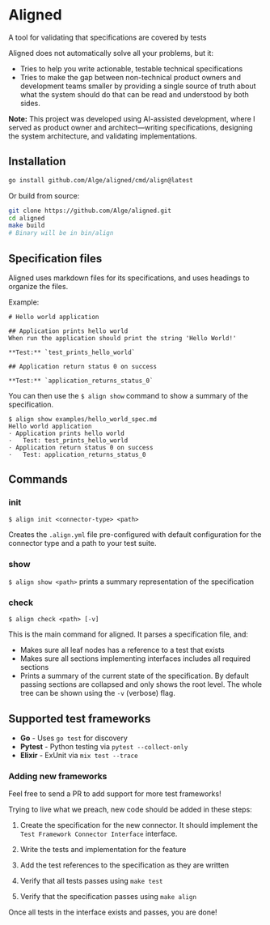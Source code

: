 # Aligned

A tool for validating that specifications are covered by tests

Aligned does not automatically solve all your problems, but it:

 * Tries to help you write actionable, testable technical specifications
 * Tries to make the gap between non-technical product owners and development teams smaller by providing a single source of truth about what the system should do that can be read and understood by both sides.

**Note:** This project was developed using AI-assisted development, where I served as product owner and architect—writing specifications, designing the system architecture, and validating implementations.

## Installation

```bash
go install github.com/Alge/aligned/cmd/align@latest
```

Or build from source:
```bash
git clone https://github.com/Alge/aligned.git
cd aligned
make build
# Binary will be in bin/align
```

## Specification files

Aligned uses markdown files for its specifications, and uses headings to organize the files.

Example:

```
# Hello world application

## Application prints hello world
When run the application should print the string 'Hello World!'

**Test:** `test_prints_hello_world`

## Application return status 0 on success

**Test:** `application_returns_status_0`
```

You can then use the `$ align show` command to show a summary of the specification.
```
$ align show examples/hello_world_spec.md 
Hello world application
· Application prints hello world
·   Test: test_prints_hello_world
· Application return status 0 on success
·   Test: application_returns_status_0
```

## Commands

### init

`$ align init <connector-type> <path>`

Creates the `.align.yml` file pre-configured with default configuration for the connector type and a path to your test suite.

### show

`$ align show <path>`
prints a summary representation of the specification

### check

`$ align check <path> [-v]`

This is the main command for aligned. It parses a specification file, and:
* Makes sure all leaf nodes has a reference to a test that exists
* Makes sure all sections implementing interfaces includes all required sections
* Prints a summary of the current state of the specification. By default passing sections are collapsed and only shows the root level. The whole tree can be shown using the `-v` (verbose) flag.


## Supported test frameworks

* **Go** - Uses `go test` for discovery
* **Pytest** - Python testing via `pytest --collect-only`
* **Elixir** - ExUnit via `mix test --trace`

### Adding new frameworks

Feel free to send a PR to add support for more test frameworks!

Trying to live what we preach, new code should be added in these steps:

1. Create the specification for the new connector. It should implement the `Test Framework Connector Interface` interface.

2. Write the tests and implementation for the feature

3. Add the test references to the specification as they are written

4. Verify that all tests passes using `make test`

5. Verify that the specification passes using `make align`

Once all tests in the interface exists and passes, you are done!